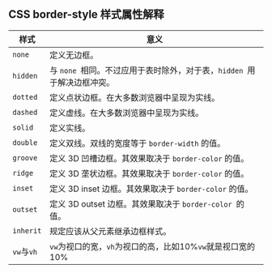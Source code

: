 ## CSS border-style 样式属性解释



| 样式       | 意义                                                         |
| ---------- | ------------------------------------------------------------ |
| `none`     | 定义无边框。                                                 |
| `hidden`   | 与 `none `相同。不过应用于表时除外，对于表，`hidden `用于解决边框冲突。 |
| `dotted`   | 定义点状边框。在大多数浏览器中呈现为实线。                   |
| `dashed`   | 定义虚线。在大多数浏览器中呈现为实线。                       |
| `solid`    | 定义实线。                                                   |
| `double`   | 定义双线。双线的宽度等于 `border-width` 的值。               |
| `groove`   | 定义 3D 凹槽边框。其效果取决于 `border-color` 的值。         |
| `ridge`    | 定义 3D 垄状边框。其效果取决于 `border-color` 的值。         |
| `inset`    | 定义 3D inset 边框。其效果取决于 `border-color` 的值。       |
| `outset`   | 定义 3D outset 边框。其效果取决于 `border-color `的值。      |
| `inherit`  | 规定应该从父元素继承边框样式。                               |
| `vw`与`vh` | `vw`为视口的宽，`vh`为视口的高，比如10%`vw`就是视口宽的10%   |